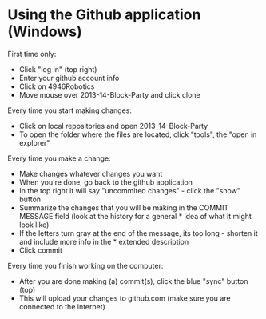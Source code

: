 Using the Github application (Windows)
======================================

First time only:
* Click "log in" (top right)
* Enter your github account info
* Click on 4946Robotics
* Move mouse over 2013-14-Block-Party and click clone

Every time you start making changes:
* Click on local repositories and open 2013-14-Block-Party
* To open the folder where the files are located, click "tools", the "open in explorer"

Every time you make a change:
* Make changes whatever changes you want
* When you're done, go back to the github application
* In the top right it will say "uncommited changes" - click the "show" button
* Summarize the changes that you will be making in the COMMIT MESSAGE field (look at the history for a general * idea of what it might look like)
* If the letters turn gray at the end of the message, its too long - shorten it and include more info in the * extended description
* Click commit

Every time you finish working on the computer:
* After you are done making (a) commit(s), click the blue "sync" button (top)
* This will upload your changes to github.com (make sure you are connected to the internet)
